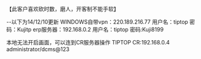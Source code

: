 【此客户喜欢砍时数，磨人，开客制不能手软】

--以下为14/12/10更新
WINDOWS自带vpn：220.189.216.77 用户名：tiptop
                        密码：Kujitp
erp服务器：192.168.0.2
用户名：tiptop 密码:Kuji8199


本地无法开启画面，可以连到CR服务器操作
TIPTOP CR:192.168.0.4 administrator/dcms@123